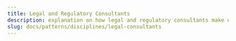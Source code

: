 ```yaml
---
title: Legal and Regulatory Consultants
description: explanation on how legal and regulatory consultants make use of surveilr.
slug: docs/patterns/disciplines/legal-consultants
---
```

